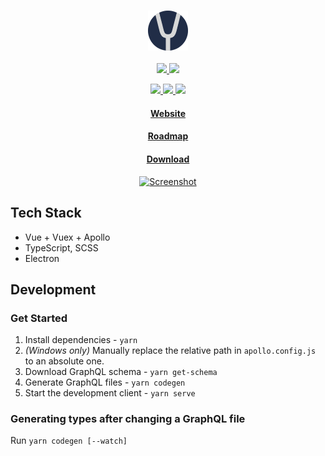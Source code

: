 <h3 align="center">
  <a href="https://yuna.moe" target="_blank">
    <img src="public/icons/64x64.png" alt="Yuna"/>
  </a>
</h3>

<p align="center">
  <a href="https://github.com/BeeeQueue/yuna/releases">
    <img src="https://img.shields.io/badge/platforms-win%20%7C%20linux%20%7C%20mac-lightgrey.svg"/>
  </a>

  <a href="https://github.com/BeeeQueue/yuna/releases">
    <img src="https://img.shields.io/github/release-pre/beeequeue/yuna.svg"/>
  </a>
</p>

<p align="center">
  <a href="https://david-dm.org/beeequeue/yuna">
    <img src="https://img.shields.io/david/beeequeue/yuna.svg"/>
  </a>

  <a href="https://travis-ci.org/BeeeQueue/yuna">
    <img src="https://travis-ci.org/BeeeQueue/yuna.svg?branch=master"/>
  </a>

  <a href="https://github.com/prettier/prettier">
    <img src="https://img.shields.io/badge/code_style-prettier-ff69b4.svg"/>
  </a>
</p>

<h4 align="center">
  <a href="https://yuna.moe" target="_blank">Website</a>
</h4>
<h4 align="center">
  <a href="https://github.com/BeeeQueue/yuna/projects" target="_blank">Roadmap</a>
</h4>
<h4 align="center">
  <a href="https://github.com/BeeeQueue/yuna/releases" target="_blank">Download</a>
</h4>

<p align="center">
  <a href="https://yuna.moe" target="_blank">
    <img src="https://yuna.moe/img/flow/anime.jpg" width="500" alt="Screenshot"/>
  </a>
</p>

## Tech Stack

- Vue + Vuex + Apollo
- TypeScript, SCSS
- Electron

## Development

### Get Started

1. Install dependencies - `yarn`
1. _(Windows only)_ Manually replace the relative path in `apollo.config.js` to an absolute one.
1. Download GraphQL schema - `yarn get-schema`
1. Generate GraphQL files - `yarn codegen`
1. Start the development client - `yarn serve`

### Generating types after changing a GraphQL file

Run `yarn codegen [--watch]`
